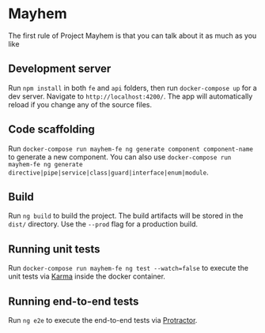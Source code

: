 # Mayhem

The first rule of Project Mayhem is that you can talk about it as much as you like

## Development server

Run `npm install` in both `fe` and `api` folders, then run `docker-compose up` for a dev server. Navigate to `http://localhost:4200/`. The app will automatically reload if you change any of the source files.

## Code scaffolding

Run `docker-compose run mayhem-fe ng generate component component-name` to generate a new component. You can also use `docker-compose run mayhem-fe ng generate directive|pipe|service|class|guard|interface|enum|module`.

## Build

Run `ng build` to build the project. The build artifacts will be stored in the `dist/` directory. Use the `--prod` flag for a production build.

## Running unit tests

Run `docker-compose run mayhem-fe ng test --watch=false` to execute the unit tests via [Karma](https://karma-runner.github.io) inside the docker container.

## Running end-to-end tests

Run `ng e2e` to execute the end-to-end tests via [Protractor](http://www.protractortest.org/).
